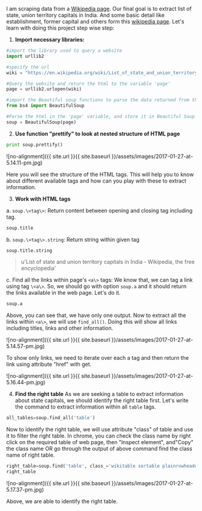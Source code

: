 I am scraping data from a [Wikipedia page](https://en.wikipedia.org/wiki/List_of_state_and_union_territory_capitals_in_India). Our final goal is to extract list of state, union territory capitals in India. And some basic detail like establishment, former capital and others form this [wikipedia page](https://en.wikipedia.org/wiki/List_of_state_and_union_territory_capitals_in_India). Let's learn with doing this project step wise step:

1.  **Import necessary libraries:**

``` python
#import the library used to query a website
import urllib2

#specify the url
wiki = "https://en.wikipedia.org/wiki/List_of_state_and_union_territory_capitals_in_India"

#Query the website and return the html to the variable 'page'
page = urllib2.urlopen(wiki)

#import the Beautiful soup functions to parse the data returned from the website
from bs4 import BeautifulSoup

#Parse the html in the 'page' variable, and store it in Beautiful Soup format
soup = BeautifulSoup(page)
```

2.  **Use function "prettify" to look at nested structure of HTML page**

``` python
print soup.prettify()
```

![no-alignment]({{ site.url }}{{ site.baseurl }}/assets/images/2017-01-27-at-5.14.11-pm.jpg)

Here you will see the structure of the HTML tags. This will help you to know about different available tags and how can you play with these to extract information.

3.  **Work with HTML tags**

a. `soup.\<tag\>`: Return content between opening and closing tag including tag.

``` python
soup.title
```
> <title>List of state and union territory capitals in India - Wikipedia, the free encyclopedia</title>

b. `soup.\<tag\>.string`: Return string within given tag

``` python
soup.title.string
```
> u'List of state and union territory capitals in India - Wikipedia, the free encyclopedia'

c.  Find all the links within page's `<a\>` tags: We know that, we can tag a link using tag `\<a\>`. So, we should go with option `soup.a` and it should return the links available in the web page. Let's do it.

``` python
soup.a
```
> <a id="top"></a>

Above, you can see that, we have only one output. Now to extract all the links within `<a\>`, we will use `find_all()`. Doing this will show all links including titles, links and other information.

![no-alignment]({{ site.url }}{{ site.baseurl }}/assets/images/2017-01-27-at-5.14.57-pm.jpg)

To show only links, we need to iterate over each a tag and then return the link using attribute "href" with get.

![no-alignment]({{ site.url }}{{ site.baseurl }}/assets/images/2017-01-27-at-5.16.44-pm.jpg)

4. **Find the right table**
As we are seeking a table to extract information about state capitals, we should identify the right table first. Let's write the command to extract information within all `table` tags.

``` python
all_tables=soup.find_all('table')
```

Now to identify the right table, we will use attribute "class" of table and use it to filter the right table. In chrome, you can check the class name by right click on the required table of web page, then "Inspect element", and"Copy" the class name OR go through the output of above command find the class name of right table.

``` python
right_table=soup.find('table', class_='wikitable sortable plainrowheaders')
right_table
```

![no-alignment]({{ site.url }}{{ site.baseurl }}/assets/images/2017-01-27-at-5.17.37-pm.jpg)

Above, we are able to identify the right table.
